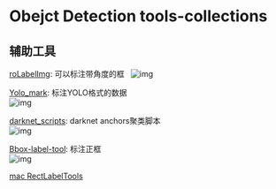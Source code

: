 # Obejct Detection tools-collections

## 辅助工具

[roLabelImg](https://github.com/cgvict/roLabelImg): 可以标注带角度的框  
![img](https://raw.githubusercontent.com/cgvict/roLabelImg/master/demo/demo4.png)  

[Yolo_mark](https://github.com/AlexeyAB/Yolo_mark): 标注YOLO格式的数据  
![img](https://camo.githubusercontent.com/e1e33a7ef92dfc86ab8929dd0e8e96395cbcab5c/68747470733a2f2f686162726173746f726167652e6f72672f66696c65732f3232392f6630362f3237372f32323966303632373766636334393237393334326237656466616262623437612e6a7067)  

[darknet_scripts](https://github.com/Jumabek/darknet_scripts): darknet anchors聚类脚本  
![img](https://github.com/Jumabek/darknet_scripts/raw/master/generated_anchors/voc-original/yolo-voc.png)  

[Bbox-label-tool](https://github.com/puzzledqs/BBox-Label-Tool): 标注正框  
![img](https://github.com/puzzledqs/BBox-Label-Tool/raw/master/screenshot.png)

[mac RectLabelTools](https://github.com/ryouchinsa/Rectlabel-support)

